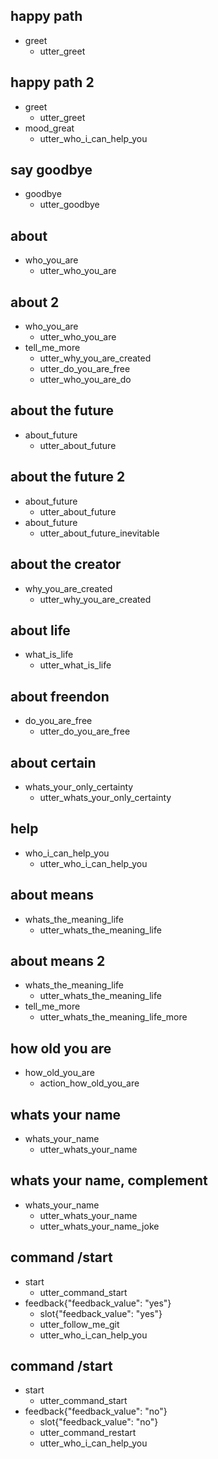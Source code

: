 ## happy path
* greet
  - utter_greet

## happy path 2
* greet
  - utter_greet
* mood_great
  - utter_who_i_can_help_you


## say goodbye
* goodbye
  - utter_goodbye

## about
* who_you_are
  - utter_who_you_are

## about 2
* who_you_are
  - utter_who_you_are
* tell_me_more
  - utter_why_you_are_created
  - utter_do_you_are_free
  - utter_who_you_are_do

## about the future
* about_future
  - utter_about_future

## about the future 2
* about_future
  - utter_about_future
* about_future
  - utter_about_future_inevitable
  
## about the creator 
* why_you_are_created
  - utter_why_you_are_created

## about life  
* what_is_life
  - utter_what_is_life

## about freendon
* do_you_are_free
  - utter_do_you_are_free

## about certain
* whats_your_only_certainty
  - utter_whats_your_only_certainty

## help
* who_i_can_help_you
  - utter_who_i_can_help_you

## about means
* whats_the_meaning_life
  - utter_whats_the_meaning_life


## about means 2
* whats_the_meaning_life
  - utter_whats_the_meaning_life
* tell_me_more
  - utter_whats_the_meaning_life_more

## how old you are
* how_old_you_are
  - action_how_old_you_are

## whats your name
* whats_your_name
  - utter_whats_your_name

## whats your name, complement
* whats_your_name
  - utter_whats_your_name
  - utter_whats_your_name_joke

## command /start
* start
  - utter_command_start
* feedback{"feedback_value": "yes"} 
  - slot{"feedback_value": "yes"}
  - utter_follow_me_git
  - utter_who_i_can_help_you

## command /start
* start
  - utter_command_start
* feedback{"feedback_value": "no"} 
  - slot{"feedback_value": "no"}
  - utter_command_restart
  - utter_who_i_can_help_you
